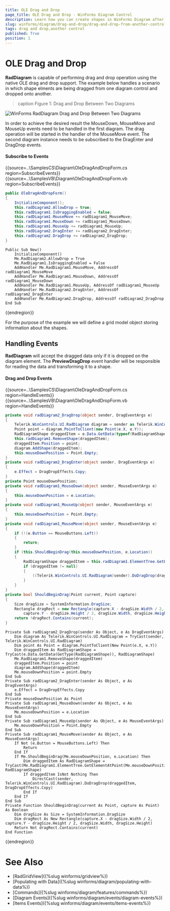 ```yaml
---
title: OLE Drag and Drop
page_title: OLE Drag and Drop - WinForms Diagram Control
description: Learn how you can create shapes in WinForms Diagram after dragging an object from a separate control. For the purpose of the example we are going to use a RadGridView.
slug: winforms/diagram/drag-and-drop/drag-and-drop-from-another-control
tags: drag and drop,another control
published: True
position: 1
---
```


# OLE Drag and Drop

__RadDiagram__ is capable of performing drag and drop operation using the native OLE drag and drop support. The example below handles a scenario in which shape elments are being dragged from one diagram control and dropped onto another.

>caption Figure 1: Drag and Drop Between Two Diagrams 

![WinForms RadDiagram Drag and Drop Between Two Diagrams](images/diagram-drag-and-drop-ole-drag-and-drop001.gif)

In order to achieve the desired result the MouseDown, MouseMove and MouseUp events need to be handled in the first diagram. The drag operation will be started in the handler of the MouseMove event. The second diagram instance needs to be subscribed to the DragEnter and DragDrop events.

#### Subscribe to Events

{{source=..\SamplesCS\Diagram\OleDragAndDropForm.cs region=SubscribeEvents}} 
{{source=..\SamplesVB\Diagram\OleDragAndDropForm.vb region=SubscribeEvents}}
````C#
public OleDragAndDropForm()
{
    InitializeComponent();
    this.radDiagram2.AllowDrop = true;
    this.radDiagram1.IsDraggingEnabled = false;
    this.radDiagram1.MouseMove += radDiagram1_MouseMove;
    this.radDiagram1.MouseDown += radDiagram1_MouseDown;
    this.radDiagram1.MouseUp += radDiagram1_MouseUp;
    this.radDiagram2.DragEnter += radDiagram2_DragEnter;
    this.radDiagram2.DragDrop += radDiagram2_DragDrop;
}

````
````VB.NET
Public Sub New()
    InitializeComponent()
    Me.RadDiagram2.AllowDrop = True
    Me.RadDiagram1.IsDraggingEnabled = False
    AddHandler Me.RadDiagram1.MouseMove, AddressOf radDiagram1_MouseMove
    AddHandler Me.RadDiagram1.MouseDown, AddressOf radDiagram1_MouseDown
    AddHandler Me.RadDiagram1.MouseUp, AddressOf radDiagram1_MouseUp
    AddHandler Me.RadDiagram2.DragEnter, AddressOf radDiagram2_DragEnter
    AddHandler Me.RadDiagram2.DragDrop, AddressOf radDiagram2_DragDrop
End Sub

````



{{endregion}}

For the purpose of the example we will define a grid model object storing information about the shapes.

## Handling Events

__RadDiagram__ will accept the dragged data only if it is dropped on the diagram element. The __PreviewDragDrop__ event handler will be responsible for reading the data and transforming it to a shape.

#### Drag and Drop Events

{{source=..\SamplesCS\Diagram\OleDragAndDropForm.cs region=HandleEvents}} 
{{source=..\SamplesVB\Diagram\OleDragAndDropForm.vb region=HandleEvents}}
````C#
private void radDiagram2_DragDrop(object sender, DragEventArgs e)
{
    Telerik.WinControls.UI.RadDiagram diagram = sender as Telerik.WinControls.UI.RadDiagram;
    Point point = diagram.PointToClient(new Point(e.X, e.Y));
    RadDiagramShape draggedItem = e.Data.GetData(typeof(RadDiagramShape)) as RadDiagramShape;
    this.radDiagram1.RemoveShape(draggedItem);
    draggedItem.Position = point;
    diagram.AddShape(draggedItem);
    this.mouseDownPosition = Point.Empty;
}
private void radDiagram2_DragEnter(object sender, DragEventArgs e)
{
    e.Effect = DragDropEffects.Copy;
}
private Point mouseDownPosition;
private void radDiagram1_MouseDown(object sender, MouseEventArgs e)
{
    this.mouseDownPosition = e.Location;
}
private void radDiagram1_MouseUp(object sender, MouseEventArgs e)
{
    this.mouseDownPosition = Point.Empty;
}
private void radDiagram1_MouseMove(object sender, MouseEventArgs e)
{
    if (!(e.Button == MouseButtons.Left))
    {
        return;
    }
    if (this.ShouldBeginDrag(this.mouseDownPosition, e.Location))
    {
        RadDiagramShape draggedItem = this.radDiagram1.ElementTree.GetElementAtPoint(this.mouseDownPosition).Parent as RadDiagramShape;
        if (draggedItem != null)
        {
            ((Telerik.WinControls.UI.RadDiagram)sender).DoDragDrop(draggedItem, DragDropEffects.Copy);
        }
    }
}
private bool ShouldBeginDrag(Point current, Point capture)
{
    Size dragSize = SystemInformation.DragSize;
    Rectangle dragRect = new Rectangle(capture.X - dragSize.Width / 2,
        capture.Y - dragSize.Height / 2, dragSize.Width, dragSize.Height);
    return !dragRect.Contains(current);
}

````
````VB.NET
Private Sub radDiagram2_DragDrop(sender As Object, e As DragEventArgs)
    Dim diagram As Telerik.WinControls.UI.RadDiagram = TryCast(sender, Telerik.WinControls.UI.RadDiagram)
    Dim point As Point = diagram.PointToClient(New Point(e.X, e.Y))
    Dim draggedItem As RadDiagramShape = TryCast(e.Data.GetData(GetType(RadDiagramShape)), RadDiagramShape)
    Me.RadDiagram1.RemoveShape(draggedItem)
    draggedItem.Position = point
    diagram.AddShape(draggedItem)
    Me.mouseDownPosition = point.Empty
End Sub
Private Sub radDiagram2_DragEnter(sender As Object, e As DragEventArgs)
    e.Effect = DragDropEffects.Copy
End Sub
Private mouseDownPosition As Point
Private Sub radDiagram1_MouseDown(sender As Object, e As MouseEventArgs)
    Me.mouseDownPosition = e.Location
End Sub
Private Sub radDiagram1_MouseUp(sender As Object, e As MouseEventArgs)
    Me.mouseDownPosition = Point.Empty
End Sub
Private Sub radDiagram1_MouseMove(sender As Object, e As MouseEventArgs)
    If Not (e.Button = MouseButtons.Left) Then
        Return
    End If
    If Me.ShouldBeginDrag(Me.mouseDownPosition, e.Location) Then
        Dim draggedItem As RadDiagramShape = TryCast(Me.RadDiagram1.ElementTree.GetElementAtPoint(Me.mouseDownPosition).Parent, RadDiagramShape)
        If draggedItem IsNot Nothing Then
            DirectCast(sender, Telerik.WinControls.UI.RadDiagram).DoDragDrop(draggedItem, DragDropEffects.Copy)
        End If
    End If
End Sub
Private Function ShouldBeginDrag(current As Point, capture As Point) As Boolean
    Dim dragSize As Size = SystemInformation.DragSize
    Dim dragRect As New Rectangle(capture.X - dragSize.Width / 2, capture.Y - dragSize.Height / 2, dragSize.Width, dragSize.Height)
    Return Not dragRect.Contains(current)
End Function

````



{{endregion}}

# See Also

* [RadGridView]({%slug winforms/gridview%})
* [Populating with Data]({%slug winforms/diagram/populating-with-data%})
* [Commands]({%slug winforms/diagram/features/commands%}) 
* [Diagram Events]({%slug winforms/diagram/events/diagram-events%})
* [Items Events]({%slug winforms/diagram/events/items-events%})
